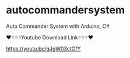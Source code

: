 # autocommandersystem
Auto Commander System with Arduino, C#

❤===Youtube Download Link===❤

https://youtu.be/gJgW03ctGfY
